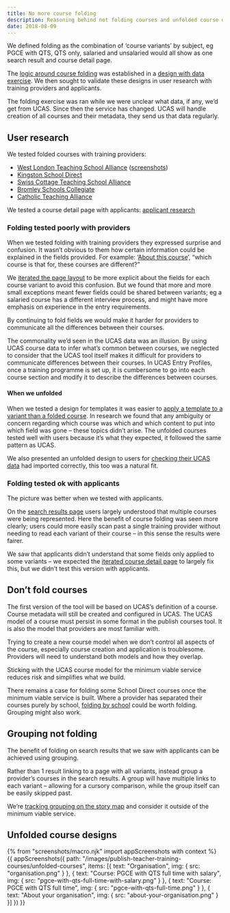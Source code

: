 ```yaml
---
title: No more course folding
description: Reasoning behind not folding courses and unfolded course designs.
date: 2018-08-09
---
```


We defined folding as the combination of ‘course variants’ by subject, eg PGCE with QTS, QTS only, salaried and unsalaried would all show as one search result and course detail page.

The [logic around course folding](/publish-teacher-training-courses/imported-from-ucas) was established in a [design with data exercise](/publish-teacher-training-courses/what-is-a-course). We then sought to validate these designs in user research with training providers and applicants.

The folding exercise was ran while we were unclear what data, if any, we’d get from UCAS. Since then the service has changed. UCAS will handle creation of all courses and their metadata, they send us that data regularly.

## User research

We tested folded courses with training providers:

* [West London Teaching School Alliance](https://lookback.io/watch/mbc9BNqBJjoRkinAE) ([screenshots](/publish-teacher-training-courses/school-direct-view))
* [Kingston School Direct](https://lookback.io/watch/FoHoHPQF7B5TwrFkw)
* [Swiss Cottage Teaching School Alliance](https://lookback.io/watch/HwTQT7B4WGnzRR2SG)
* [Bromley Schools Collegiate](https://lookback.io/watch/aLgtstXXFGEHFLeCL)
* [Catholic Teaching Alliance](https://lookback.io/watch/i4dYWSnhubPdWSY36)

We tested a course detail page with applicants: [applicant research](/find-teacher-training/course-options-user-research-june-8)

### Folding tested poorly with providers

When we tested folding with training providers they expressed surprise and confusion. It wasn’t obvious to them how certain information could be explained in the fields provided. For example: ‘[About this course](/publish-teacher-training-courses/school-direct-view#about-this-course)’, “which course is that for, these courses are different?”

We [iterated the page layout](/publish-teacher-training-courses/iteration-june-26) to be more explicit about the fields for each course variant to avoid this confusion. But we found that more and more small exceptions meant fewer fields could be shared between variants; eg a salaried course has a different interview process, and might have more emphasis on experience in the entry requirements.

By continuing to fold fields we would make it harder for providers to communicate all the differences between their courses.

The commonality we’d seen in the UCAS data was an illusion. By using UCAS course data to infer what’s common between courses, we neglected to consider that the UCAS tool itself makes it difficult for providers to communicate differences between their courses. In UCAS Entry Profiles, once a training programme is set up, it is cumbersome to go into each course section and modify it to describe the differences between courses.

#### When we unfolded

When we tested a design for templates it was easier to [apply a template to a variant than a folded course](/publish-teacher-training-courses/templates#courses). In research we found that any ambiguity or concern regarding which course was which and which content to put into which field was gone – these topics didn’t arise. The unfolded courses tested well with users because it’s what they expected, it followed the same pattern as UCAS.

We also presented an unfolded design to users for [checking their UCAS data](/publish-teacher-training-courses/check-ucas-data#courses) had imported correctly, this too was a natural fit.

### Folding tested ok with applicants

The picture was better when we tested with applicants.

On the [search results page](/find-teacher-training/course-options-user-research-june-8#search-results-with-variants) users largely understood that multiple courses were being represented. Here the benefit of course folding was seen more clearly; users could more easily scan past a single training provider without needing to read each variant of their course – in this sense the results were fairer.

We saw that applicants didn’t understand that some fields only applied to some variants – we expected the [iterated course detail page](/publish-teacher-training-courses/iteration-june-26#preview) to largely fix this, but we didn’t test this version with applicants.

## Don’t fold courses

The first version of the tool will be based on UCAS’s definition of a course. Course metadata will still be created and configured in UCAS. The UCAS model of a course must persist in some format in the publish courses tool. It is also the model that providers are most familiar with.

Trying to create a new course model when we don’t control all aspects of the course, especially course creation and application is troublesome. Providers will need to understand both models and how they overlap.

Sticking with the UCAS course model for the minimum viable service reduces risk and simplifies what we build.

There remains a case for folding some School Direct courses once the minimum viable service is built. Where a provider has separated their courses purely by school, [folding by school](/publish-teacher-training-courses/imported-from-ucas#folding-on-schools) could be worth folding. Grouping might also work.

## Grouping not folding

The benefit of folding on search results that we saw with applicants can be achieved using grouping.

Rather than 1 result linking to a page with all variants, instead group a provider’s courses in the search results. A group will have multiple links to each variant – allowing for a cursory comparison, while the group itself can be easily skipped past.

We’re [tracking grouping on the story map](https://trello.com/c/jQftifYl/44-group-listings-to-make-results-easier-to-scan) and consider it outside of the minimum viable service.

## Unfolded course designs

{% from "screenshots/macro.njk" import appScreenshots with context %}
{{ appScreenshots({
  path: "/images/publish-teacher-training-courses/unfolded-courses",
  items: [{
    text: "Organisation",
    img: { src: "organisation.png" }
  }, {
    text: "Course: PGCE with QTS full time with salary",
    img: { src: "pgce-with-qts-full-time-with-salary.png" }
  }, {
    text: "Course: PGCE with QTS full time",
    img: { src: "pgce-with-qts-full-time.png" }
  }, {
    text: "About your organisation",
    img: { src: "about-your-organisation.png" }
  }]
}) }}
